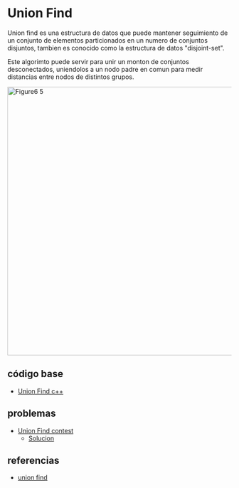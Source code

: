 # Union Find

Union find es una estructura de datos que puede mantener seguimiento de un conjunto de elementos particionados en un numero de conjuntos disjuntos, tambien es conocido como la estructura de datos "disjoint-set".

Este algorimto puede servir para unir un monton de conjuntos desconectados, uniendolos a un nodo padre en comun para medir distancias entre nodos de distintos grupos.

<img width="604" alt="Figure6 5" src="https://user-images.githubusercontent.com/101950765/194758103-8c1a8797-52f6-4b44-90f1-ecc7aabc4af4.png">


## código base
- [Union Find c++](https://github.com/dylanjitt/Algoritmica/blob/main/contenido/Estructura_de_datos/Union_find/UnionFind.cpp)

## problemas
- [Union Find contest](https://open.kattis.com/problems/unionfind)
  - [Solucion](https://github.com/dylanjitt/Algoritmica/blob/main/contenido/Estructura_de_datos/Union_find/unionfindexercise.cpp)

## referencias
- [union find](https://aquarchitect.github.io/swift-algorithm-club/Union-Find/)
